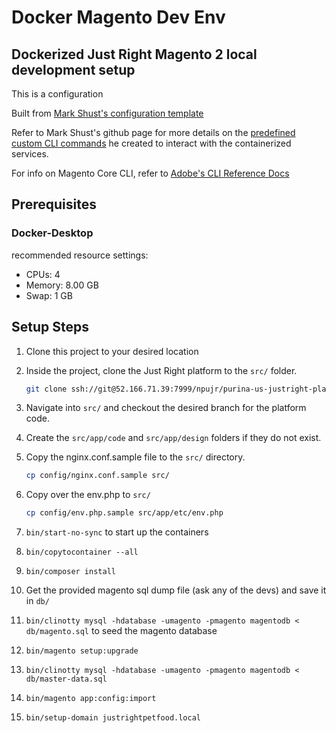 # Docker Magento Dev Env
## Dockerized Just Right Magento 2 local development setup 
This is a configuration

Built from [Mark Shust's configuration template](https://github.com/markshust/docker-magento)
    
Refer to Mark Shust's github page for more details on the [predefined custom CLI commands](https://github.com/markshust/docker-magento#custom-cli-commands) he created to interact with the containerized services.

For info on Magento Core CLI, refer to [Adobe's CLI Reference Docs](https://devdocs.magento.com/guides/v2.4/reference/cli/magento.html)

## Prerequisites
### Docker-Desktop

recommended resource settings:
- CPUs: 4
- Memory: 8.00 GB
- Swap: 1 GB

## Setup Steps
1. Clone this project to your desired location
2. Inside the project, clone the Just Right platform to the `src/` folder.

    ```sh
    git clone ssh://git@52.166.71.39:7999/npujr/purina-us-justright-platform.git src
    ```
3. Navigate into `src/` and checkout the desired branch for the platform code.
4. Create the `src/app/code` and `src/app/design` folders if they do not exist.
5. Copy the nginx.conf.sample file to the `src/` directory.

    ```sh
    cp config/nginx.conf.sample src/
    ```
6. Copy over the env.php to `src/`

    ```sh
    cp config/env.php.sample src/app/etc/env.php
    ```
7. `bin/start-no-sync` to start up the containers
8. `bin/copytocontainer --all`
9. `bin/composer install`
10. Get the provided magento sql dump file (ask any of the devs) and save it in `db/`
11. `bin/clinotty mysql -hdatabase -umagento -pmagento magentodb < db/magento.sql` to seed the magento database
12. `bin/magento setup:upgrade`
13. `bin/clinotty mysql -hdatabase -umagento -pmagento magentodb < db/master-data.sql`
14. `bin/magento app:config:import`
15. `bin/setup-domain justrightpetfood.local`
